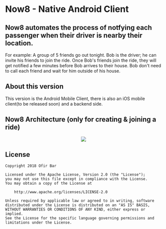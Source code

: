 # Now8 - Native Android Client

## Now8 automates the process of notfying each passenger when their driver is nearby their location.
For example: A group of 5 friends go out tonight. Bob is the driver; he can invite his friends to join the ride. Once Bob's friends join the ride, they will get notified a few minutes before Bob arrives to their house. Bob don't need to call each friend and wait for him outside of his house.

## About this version
This version is the Android Mobile Client, there is also an iOS mobile client(to be released soon) and a backend side.

## Now8 Architecture (only for creating & joining a ride)


<div align="center">
    <img src="https://i.imgur.com/h06AJXy.png"</img>
</div>

## License
```
Copyright 2018 Ofir Bar

Licensed under the Apache License, Version 2.0 (the "License");
you may not use this file except in compliance with the License.
You may obtain a copy of the License at

    http://www.apache.org/licenses/LICENSE-2.0

Unless required by applicable law or agreed to in writing, software
distributed under the License is distributed on an "AS IS" BASIS,
WITHOUT WARRANTIES OR CONDITIONS OF ANY KIND, either express or implied.
See the License for the specific language governing permissions and
limitations under the License.
```
